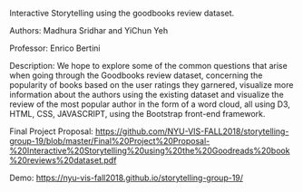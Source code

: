 Interactive Storytelling using the goodbooks review dataset.

Authors: Madhura Sridhar and YiChun Yeh

Professor: Enrico Bertini

Description: We hope to explore some of the common questions that arise when going through the Goodbooks review dataset, concerning the popularity of books based on the user ratings they garnered, visualize more information about the authors using the existing dataset and visualize the review of the most popular author in the form of a word cloud, all using D3, HTML, CSS, JAVASCRIPT, using the Bootstrap front-end framework. 

Final Project Proposal: https://github.com/NYU-VIS-FALL2018/storytelling-group-19/blob/master/Final%20Project%20Proposal-%20Interactive%20Storytelling%20using%20the%20Goodreads%20book%20reviews%20dataset.pdf

Demo: https://nyu-vis-fall2018.github.io/storytelling-group-19/





